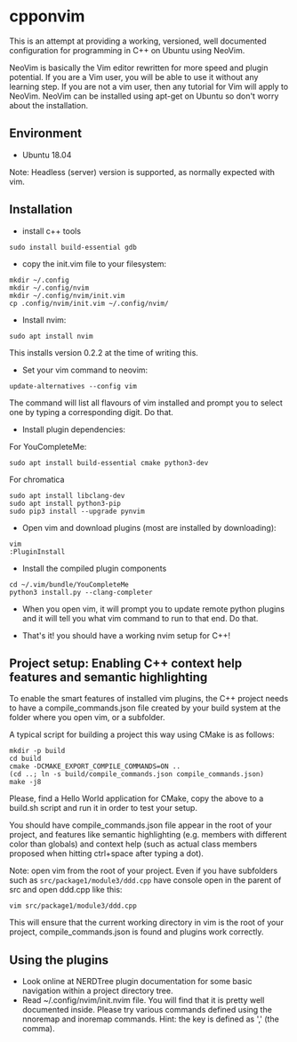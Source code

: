 # cpponvim

This is an attempt at providing a working, versioned, well documented configuration for programming in C++ on Ubuntu using NeoVim.

NeoVim is basically the Vim editor rewritten for more speed and plugin potential. If you are a Vim user, you will be able to use it without any learning step. If you are not a vim user, then any tutorial for Vim will apply to NeoVim.
NeoVim can be installed using apt-get on Ubuntu so don't worry about the installation.

## Environment

* Ubuntu 18.04 

 Note: Headless (server) version is supported, as normally expected with vim.

## Installation

* install c++ tools
```
sudo install build-essential gdb 
```

* copy the init.vim file to your filesystem:
```
mkdir ~/.config
mkdir ~/.config/nvim
mkdir ~/.config/nvim/init.vim
cp .config/nvim/init.vim ~/.config/nvim/
```

* Install nvim:
```
sudo apt install nvim
```
 This installs version 0.2.2 at the time of writing this.

* Set your vim command to neovim:
```
update-alternatives --config vim
```
 The command will list all flavours of vim installed and prompt you to select one by typing a corresponding digit. Do that.

* Install plugin dependencies:

 For YouCompleteMe:
```
sudo apt install build-essential cmake python3-dev
```
 For chromatica
```
sudo apt install libclang-dev
sudo apt install python3-pip
sudo pip3 install --upgrade pynvim
```

* Open vim and download plugins (most are installed by downloading):
```
vim
:PluginInstall
```

* Install the compiled plugin components
```
cd ~/.vim/bundle/YouCompleteMe
python3 install.py --clang-completer
```

* When you open vim, it will prompt you to update remote python plugins and it will tell you what vim command to run to that end. Do that.


* That's it! you should have a working nvim setup for C++!

## Project setup: Enabling C++ context help features and semantic highlighting

To enable the smart features of installed vim plugins, the C++ project
needs to have a compile_commands.json file created by your build system at the folder where you open vim, or a subfolder.

A typical script for building a project this way using CMake is as follows:
```
mkdir -p build
cd build
cmake -DCMAKE_EXPORT_COMPILE_COMMANDS=ON ..
(cd ..; ln -s build/compile_commands.json compile_commands.json)
make -j8
```

Please, find a Hello World application for CMake, copy the above to a build.sh script and run it in order to test your setup.

You should have compile_commands.json file appear in the root of your project, and features like semantic highlighting (e.g. members with different color than globals) and context help (such as actual class members proposed when hitting ctrl+space after typing a dot).

Note: 
open vim from the root of your project.
Even if you have subfolders such as `src/package1/module3/ddd.cpp` have console open in the parent of src and open ddd.cpp like this:
```
vim src/package1/module3/ddd.cpp
```
This will ensure that the current working directory in vim is the root of your project, compile_commands.json is found and plugins work correctly.

## Using the plugins

* Look online at NERDTree plugin documentation for some basic navigation within a project directory tree. 
* Read ~/.config/nvim/init.nvim file. You will find that it is pretty well documented inside. Please try various commands defined using the nnoremap and inoremap commands. Hint: the <leader> key is defined as ',' (the comma).
